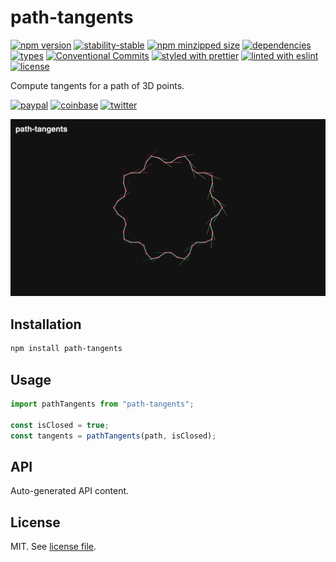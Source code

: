 # path-tangents

[![npm version](https://img.shields.io/npm/v/path-tangents)](https://www.npmjs.com/package/path-tangents)
[![stability-stable](https://img.shields.io/badge/stability-stable-green.svg)](https://www.npmjs.com/package/path-tangents)
[![npm minzipped size](https://img.shields.io/bundlephobia/minzip/path-tangents)](https://www.npmjs.com/package/path-tangents)
[![dependencies](https://img.shields.io/david/dmnsgn/path-tangents)](https://github.com/dmnsgn/path-tangents/blob/main/package.json)
[![types](https://img.shields.io/npm/types/path-tangents)](https://github.com/microsoft/TypeScript)
[![Conventional Commits](https://img.shields.io/badge/Conventional%20Commits-1.0.0-fa6673.svg)](https://conventionalcommits.org)
[![styled with prettier](https://img.shields.io/badge/styled_with-Prettier-f8bc45.svg?logo=prettier)](https://github.com/prettier/prettier)
[![linted with eslint](https://img.shields.io/badge/linted_with-ES_Lint-4B32C3.svg?logo=eslint)](https://github.com/eslint/eslint)
[![license](https://img.shields.io/github/license/dmnsgn/path-tangents)](https://github.com/dmnsgn/path-tangents/blob/main/LICENSE.md)

Compute tangents for a path of 3D points.

[![paypal](https://img.shields.io/badge/donate-paypal-informational?logo=paypal)](https://paypal.me/dmnsgn)
[![coinbase](https://img.shields.io/badge/donate-coinbase-informational?logo=coinbase)](https://commerce.coinbase.com/checkout/56cbdf28-e323-48d8-9c98-7019e72c97f3)
[![twitter](https://img.shields.io/twitter/follow/dmnsgn?style=social)](https://twitter.com/dmnsgn)

![](https://raw.githubusercontent.com/dmnsgn/path-tangents/main/screenshot.jpg)

## Installation

```bash
npm install path-tangents
```

## Usage

```js
import pathTangents from "path-tangents";

const isClosed = true;
const tangents = pathTangents(path, isClosed);
```

## API

<!-- api-start -->

Auto-generated API content.

<!-- api-end -->

## License

MIT. See [license file](https://github.com/dmnsgn/path-tangents/blob/main/LICENSE.md).
